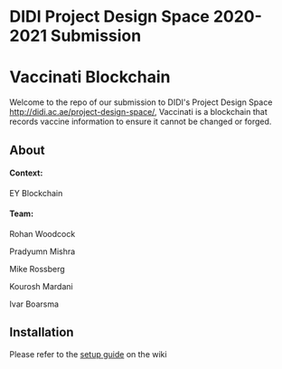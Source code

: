 # DIDI Project Design Space 2020-2021 Submission
# Vaccinati Blockchain

Welcome to the repo of our submission to DIDI's Project Design Space http://didi.ac.ae/project-design-space/, Vaccinati is a blockchain that records vaccine information to ensure it cannot be changed or forged.

About
-----

#### Context:

EY Blockchain

#### Team:

Rohan Woodcock

Pradyumn Mishra

Mike Rossberg

Kourosh Mardani

Ivar Boarsma



Installation
--------

Please refer to the [setup guide](https://github.com/Rohan353/DIDI-2020/wiki/Installation-Guide) on the wiki

